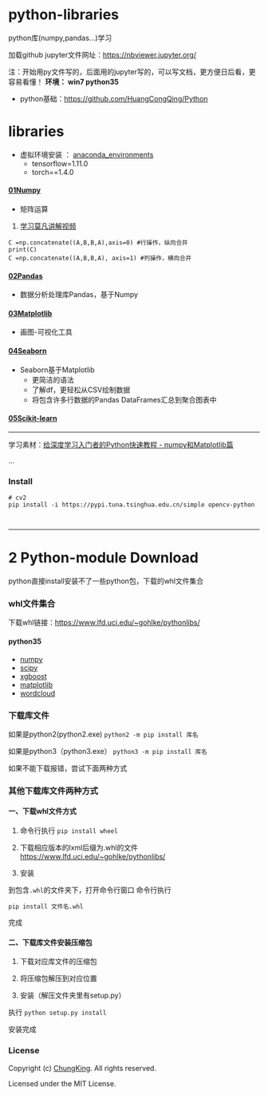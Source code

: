 # python-libraries
python库(numpy,pandas...)学习

加载github jupyter文件网址：https://nbviewer.jupyter.org/

注：开始用py文件写的，后面用的jupyter写的，可以写文档，更方便日后看，更容易看懂！
**环境： win7 python35**



* python基础：https://github.com/HuangCongQing/Python



# libraries

* 虚拟环境安装 ： [anaconda_environments](anaconda_environments)
    * tensorflow=1.11.0
    * torch==1.4.0

#### [01Numpy](./01Numpy)

* 矩阵运算

1. [学习莫凡讲解视频](https://www.bilibili.com/video/av16378934/)

```
C =np.concatenate((A,B,B,A),axis=0) #行操作，纵向合并
print(C)
C =np.concatenate((A,B,B,A), axis=1) #列操作，横向合并
```



####  [02Pandas](./02Pandas)
* 数据分析处理库Pandas，基于Numpy

####  [03Matplotlib](./03Matplotlib)
* 画图-可视化工具

#### [04Seaborn](./04Seaborn)

* Seaborn基于Matplotlib
    * 更简洁的语法
    * 了解df，更轻松从CSV绘制数据
    * 将包含许多行数据的Pandas DataFrames汇总到聚合图表中



#### [05Scikit-learn](./05Scikit-learn)


------------


学习素材：[给深度学习入门者的Python快速教程 - numpy和Matplotlib篇](https://zhuanlan.zhihu.com/p/24309547)

...
### Install

```
# cv2
pip install -i https://pypi.tuna.tsinghua.edu.cn/simple opencv-python



````
---

# 2 Python-module Download
python直接install安装不了一些python包，下载的whl文件集合

### whl文件集合
下载whl链接：https://www.lfd.uci.edu/~gohlke/pythonlibs/
#### python35

* [numpy](./python3/numpy-1.13.3+mkl-cp35-cp35m-win_amd64.whl)
* [scipy](./python3/scipy-1.0.0rc1-cp35-cp35m-win_amd64.whl)
* [xgboost](./python3/xgboost-0.6-cp35-cp35m-win_amd64.whl)
* [matplotlib](./python3/matplotlib-1.5.0-cp35-none-win_amd64.whl)
* [wordcloud](./python3/wordcloud-1.4.1-cp35-cp35m-win_amd64.whl)



### 下载库文件

如果是python2(python2.exe) 
`python2 -m pip install 库名`

如果是python3（python3.exe） 
`python3 -m pip install 库名`

如果不能下载报错，尝试下面两种方式

### 其他下载库文件两种方式

#### 一、下载whl文件方式

1. 命令行执行
`pip install wheel `

2. 下载相应版本的lxml后缀为.whl的文件
https://www.lfd.uci.edu/~gohlke/pythonlibs/

3. 安装

到包含`.whl`的文件夹下，打开命令行窗口
命令行执行

`pip install 文件名.whl`

完成



#### 二、下载库文件安装压缩包

1. 下载对应库文件的压缩包

2. 将压缩包解压到对应位置

3. 安装（解压文件夹里有setup.py）

执行
`python setup.py install`

安装完成








### License

Copyright (c) [ChungKing](https://github.com/HuangCongQing). All rights reserved.

Licensed under the MIT License.
